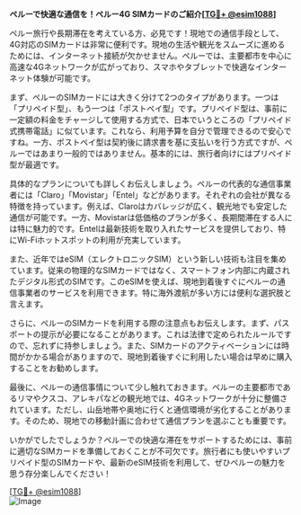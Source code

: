 **ペルーで快適な通信を！ペルー4G SIMカードのご紹介[[TG💪+ @esim1088](https://t.me/s/esim1088)]**

ペルー旅行や長期滞在を考えている方、必見です！現地での通信手段として、4G対応のSIMカードは非常に便利です。現地の生活や観光をスムーズに進めるためには、インターネット接続が欠かせません。ペルーでは、主要都市を中心に高速な4Gネットワークが広がっており、スマホやタブレットで快適なインターネット体験が可能です。

まず、ペルーのSIMカードには大きく分けて2つのタイプがあります。一つは「プリペイド型」、もう一つは「ポストペイ型」です。プリペイド型は、事前に一定額の料金をチャージして使用する方式で、日本でいうところの「プリペイド式携帯電話」に似ています。これなら、利用予算を自分で管理できるので安心ですね。一方、ポストペイ型は契約後に請求書を基に支払いを行う方式ですが、ペルーではあまり一般的ではありません。基本的には、旅行者向けにはプリペイド型が最適です。

具体的なプランについても詳しくお伝えしましょう。ペルーの代表的な通信事業者には「Claro」「Movistar」「Entel」などがあります。それぞれの会社が異なる特徴を持っています。例えば、Claroはカバレッジが広く、観光地でも安定した通信が可能です。一方、Movistarは低価格のプランが多く、長期間滞在する人には特に魅力的です。Entelは最新技術を取り入れたサービスを提供しており、特にWi-Fiホットスポットの利用が充実しています。

また、近年ではeSIM（エレクトロニックSIM）という新しい技術も注目を集めています。従来の物理的なSIMカードではなく、スマートフォン内部に内蔵されたデジタル形式のSIMです。このeSIMを使えば、現地到着後すぐにペルーの通信事業者のサービスを利用できます。特に海外渡航が多い方には便利な選択肢と言えます。

さらに、ペルーのSIMカードを利用する際の注意点もお伝えします。まず、パスポートの提示が必要になることがあります。これは法律で定められたルールですので、忘れずに持参しましょう。また、SIMカードのアクティベーションには時間がかかる場合がありますので、現地到着後すぐに利用したい場合は早めに購入することをお勧めします。

最後に、ペルーの通信事情について少し触れておきます。ペルーの主要都市であるリマやクスコ、アレキパなどの観光地では、4Gネットワークが十分に整備されています。ただし、山岳地帯や奥地に行くと通信環境が劣化することがあります。そのため、現地での移動計画に合わせて通信プランを選ぶことも重要です。

いかがでしたでしょうか？ペルーでの快適な滞在をサポートするためには、事前に適切なSIMカードを準備しておくことが不可欠です。旅行者にも使いやすいプリペイド型のSIMカードや、最新のeSIM技術を利用して、ぜひペルーの魅力を思う存分楽しんでください！

[[TG💪+ @esim1088](https://t.me/s/esim1088)]  
![Image](https://i.postimg.cc/Y0z9fWf4/image.png)
